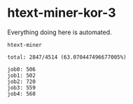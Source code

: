 # htext-miner-kor-3

Everything doing here is automated.

```
htext-miner

total: 2847/4514 (63.070447496677005%)

job0: 506
job1: 502
job2: 720
job3: 559
job4: 560
```
